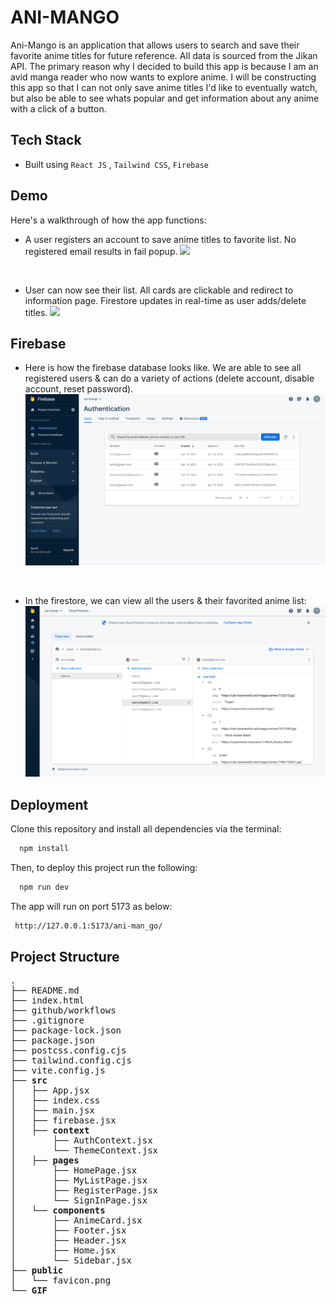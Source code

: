 # ANI-MANGO

Ani-Mango is an application that allows users to search and save their favorite anime titles for future reference. All data is sourced from the Jikan API. The primary reason why I decided to build this app is because I am an avid manga reader who now wants to explore anime. I will be constructing this app so that I can not only save anime titles I'd like to eventually watch, but also be able to see whats popular and get information about any anime with a click of a button.

## Tech Stack
- Built using `React JS` , `Tailwind CSS`, `Firebase`
## Demo

Here's a walkthrough of how the app functions:
- A user registers an account to save anime titles to favorite list. No registered email results in fail popup.
![](https://github.com/Tanzil748/ani-man_go/blob/main/gif/ani-mango_display.gif)
<br/>

- User can now see their list. All cards are clickable and redirect to information page. Firestore updates in real-time as user adds/delete titles.
![](https://github.com/Tanzil748/ani-man_go/blob/main/gif/secondPart.gif)

## Firebase
- Here is how the firebase database looks like. We are able to see all registered users & can do a variety of actions (delete account, disable account, reset password).
![](https://github.com/Tanzil748/ani-man_go/blob/main/gif/authPic.png)
<br/>

- In the firestore, we can view all the users & their favorited anime list:
![](https://github.com/Tanzil748/ani-man_go/blob/main/gif/fireStorePic.png)

## Deployment
Clone this repository and install all dependencies via the terminal:

```bash
  npm install
```

Then, to deploy this project run the following:

```bash
  npm run dev
```

The app will run on port 5173 as below:

```bash
 http://127.0.0.1:5173/ani-man_go/
```

## Project Structure

<pre>
.
├── README.md
├── index.html
├── github/workflows
├── .gitignore
├── package-lock.json
├── package.json
├── postcss.config.cjs
├── tailwind.config.cjs
├── vite.config.js
├── <strong>src</strong>
│   ├── App.jsx
│   ├── index.css
│   ├── main.jsx
│   ├── firebase.jsx
│   ├── <strong>context</strong>
│       ├── AuthContext.jsx
│       └── ThemeContext.jsx
│   ├── <strong>pages</strong>
│       ├── HomePage.jsx
│       ├── MyListPage.jsx
│       ├── RegisterPage.jsx
│       └── SignInPage.jsx
│   └── <strong>components</strong>
│       ├── AnimeCard.jsx
│       ├── Footer.jsx
│       ├── Header.jsx
│       ├── Home.jsx
│       └── Sidebar.jsx
├── <strong>public</strong>
│   └── favicon.png
└── <strong>GIF</strong>
</pre>
